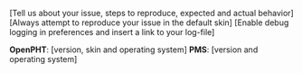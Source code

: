 <!--
Thanks for reporting issues back to OpenPHT!
To make it possible for us to help you please fill out the information below carefully.
-->

[Tell us about your issue, steps to reproduce, expected and actual behavior]
[Always attempt to reproduce your issue in the default skin]
[Enable debug logging in preferences and insert a link to your log-file]

**OpenPHT**: [version, skin and operating system]
**PMS**: [version and operating system]
